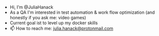 - Hi, I’m @JuliaHanack
- As a QA I'm interested in test automation & work flow optimization (and honestly if you ask me: video games)
- Current goal ist to level up my docker skills
- 📫 How to reach me: julia.hanack@protonmail.com

<!---
JuliaHanack/JuliaHanack is a ✨ special ✨ repository because its `README.md` (this file) appears on your GitHub profile.
You can click the Preview link to take a look at your changes.
--->
